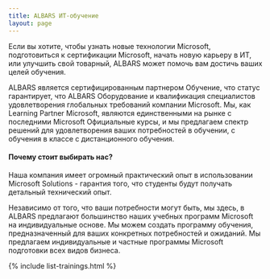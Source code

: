 ```yaml
---
title: ALBARS ИТ-обучение
layout: page
---
```


Если вы хотите, чтобы узнать новые технологии Microsoft, подготовиться к сертификации Microsoft, начать новую карьеру в ИТ, или улучшить свой товарный, ALBARS может помочь вам достичь ваших целей обучения.

ALBARS является сертифицированным партнером Обучение, что статус гарантирует, что ALBARS Оборудование и квалификация специалистов удовлетворения глобальных требований компании Microsoft. Мы, как Learning Partner Microsoft, являются единственными на рынке с последними Microsoft Официальные курсы, и мы предлагаем спектр решений для удовлетворения ваших потребностей в обучении, с обучения в классе с дистанционного обучения.

#### Почему стоит выбирать нас?

Наша компания имеет огромный практический опыт в использовании Microsoft Solutions - гарантия того, что студенты будут получать детальный технический опыт.

Независимо от того, что ваши потребности могут быть, мы здесь, в ALBARS предлагают большинство наших учебных программ Microsoft на индивидуальные основе. Мы можем создать программу обучения, предназначенный для ваших конкретных потребностей и ожиданий. Мы предлагаем индивидуальные и частные программы Microsoft подготовки всех видов бизнеса.

{% include list-trainings.html %}
